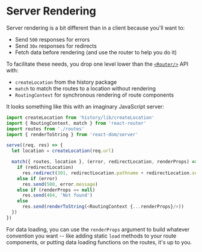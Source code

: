 # Server Rendering

Server rendering is a bit different than in a client because you'll want
to:

- Send `500` responses for errors
- Send `30x` responses for redirects
- Fetch data before rendering (and use the router to help you do it)

To facilitate these needs, you drop one level lower than the [`<Router/>`](/docs/api/Router.md)
API with:  

- `createLocation` from the history package
- `match` to match the routes to a location without rendering
- `RoutingContext` for synchronous rendering of route components

It looks something like this with an imaginary JavaScript server:

```js
import createLocation from 'history/lib/createLocation'
import { RoutingContext, match } from 'react-router'
import routes from './routes'
import { renderToString } from 'react-dom/server'

serve((req, res) => {
  let location = createLocation(req.url)

  match({ routes, location }, (error, redirectLocation, renderProps) => {
    if (redirectLocation)
      res.redirect(301, redirectLocation.pathname + redirectLocation.search)
    else if (error)
      res.send(500, error.message)
    else if (renderProps == null)
      res.send(404, 'Not found')
    else
      res.send(renderToString(<RoutingContext {...renderProps}/>))
  })
})
```

For data loading, you can use the `renderProps` argument to build whatever
convention you want -- like adding static `load` methods to your route
components, or putting data loading functions on the routes, it's up to
you.